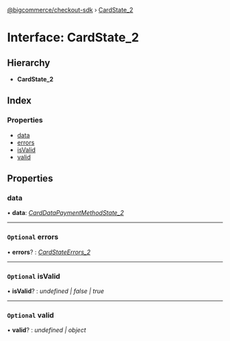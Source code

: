 [@bigcommerce/checkout-sdk](../README.md) › [CardState_2](cardstate_2.md)

# Interface: CardState_2

## Hierarchy

* **CardState_2**

## Index

### Properties

* [data](cardstate_2.md#data)
* [errors](cardstate_2.md#optional-errors)
* [isValid](cardstate_2.md#optional-isvalid)
* [valid](cardstate_2.md#optional-valid)

## Properties

###  data

• **data**: *[CardDataPaymentMethodState_2](carddatapaymentmethodstate_2.md)*

___

### `Optional` errors

• **errors**? : *[CardStateErrors_2](cardstateerrors_2.md)*

___

### `Optional` isValid

• **isValid**? : *undefined | false | true*

___

### `Optional` valid

• **valid**? : *undefined | object*
